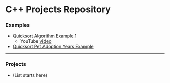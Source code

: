 # C++ Projects Repository
### Examples
* [Quicksort Algorithm Example 1](https://github.com/emirick72/Cplusplus-Projects/tree/main/quicksort-algorithm-program)
    * YouTube [video](https://youtu.be/vhSLT3a-t-A?si=x8GnWQlrf6PBItzI)
* [Quicksort Pet Adoption Years Example](https://github.com/emirick72/Cplusplus-Projects/tree/main/quicksort-dog-years-example)

____
### Projects
* (List starts here)
